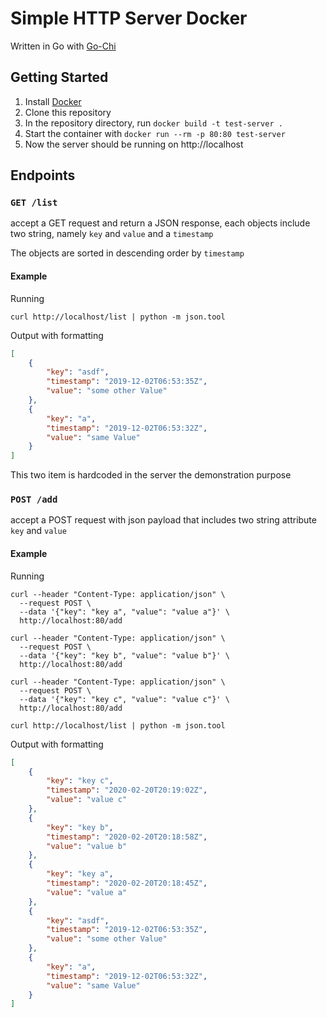 # Simple HTTP Server Docker
Written in Go with [Go-Chi](https://github.com/go-chi/chi)
## Getting Started
1. Install [Docker](https://docs.docker.com/install/)
2. Clone this repository
3. In the repository directory, run `docker build -t test-server .`
4. Start the container with `docker run --rm -p 80:80 test-server`
5. Now the server should be running on http://localhost
##  Endpoints
### `GET /list`

accept a GET request and return a JSON response, each objects include two string, namely `key` and `value` and a `timestamp` 

The objects are sorted in descending order by `timestamp`

#### Example

Running
```shell script
curl http://localhost/list | python -m json.tool
```
Output with formatting
```json
[
    {
        "key": "asdf",
        "timestamp": "2019-12-02T06:53:35Z",
        "value": "some other Value"
    },
    {
        "key": "a",
        "timestamp": "2019-12-02T06:53:32Z",
        "value": "same Value"
    }
]
```

This two item is hardcoded in the server the demonstration purpose
### `POST /add`
 accept a POST request with json payload that includes two string attribute `key` and `value`
#### Example
Running
```shell script
curl --header "Content-Type: application/json" \
  --request POST \
  --data '{"key": "key a", "value": "value a"}' \
  http://localhost:80/add

curl --header "Content-Type: application/json" \
  --request POST \
  --data '{"key": "key b", "value": "value b"}' \
  http://localhost:80/add

curl --header "Content-Type: application/json" \
  --request POST \
  --data '{"key": "key c", "value": "value c"}' \
  http://localhost:80/add

curl http://localhost/list | python -m json.tool
```
Output with formatting
```json
[
    {
        "key": "key c",
        "timestamp": "2020-02-20T20:19:02Z",
        "value": "value c"
    },
    {
        "key": "key b",
        "timestamp": "2020-02-20T20:18:58Z",
        "value": "value b"
    },
    {
        "key": "key a",
        "timestamp": "2020-02-20T20:18:45Z",
        "value": "value a"
    },
    {
        "key": "asdf",
        "timestamp": "2019-12-02T06:53:35Z",
        "value": "some other Value"
    },
    {
        "key": "a",
        "timestamp": "2019-12-02T06:53:32Z",
        "value": "same Value"
    }
]
```


